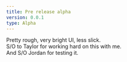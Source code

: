 ```yaml
---
title: Pre release alpha
version: 0.0.1
type: Alpha
---
```

Pretty rough, very bright UI, less slick.<br>
S/O to Taylor for working hard on this with me.<br>
And S/O Jordan for testing it.